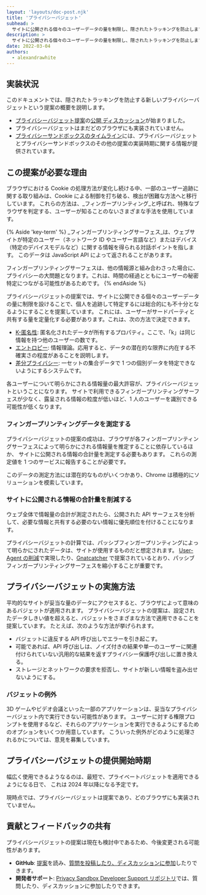 ```yaml
---
layout: 'layouts/doc-post.njk'
title: 'プライバシーバジェット'
subhead: >
  サイトに公開される個々のユーザーデータの量を制限し、隠されたトラッキングを防止します。
description: >
  サイトに公開される個々のユーザーデータの量を制限し、隠されたトラッキングを防止します。
date: 2022-03-04
authors:
  - alexandrawhite
---
```


## 実装状況

このドキュメントでは、隠されたトラッキングを防止する新しいプライバシーバジェットという提案の概要を説明します。

*  [プライバシーバジェット提案](https://github.com/bslassey/privacy-budget)の[公開 ディスカッション](https://github.com/bslassey/privacy-budget/issues)が始まりました。
*  プライバシーバジェットはまだどのブラウザにも実装されていません。
*  [プライバシーサンドボックスのタイムライン](https://privacysandbox.com/open-web/#the-privacy-sandbox-timeline)には、プライバシーバジェットとプライバシーサンドボックスのその他の提案の実装時期に関する情報が提供されています。

## この提案が必要な理由

ブラウザにおける Cookie の処理方法が変化し続ける中、一部のユーザー追跡に関する取り組みは、Cookie による制御を打ち破る、検出が困難な方法へと移行しています。 これらの方法は、_フィンガープリンティング_と呼ばれ、特殊なブラウザを判定する、ユーザーが知ることのないさまざまな手法を使用しています。

{% Aside 'key-term' %}
_フィンガープリンティングサーフェス_は、ウェブサイトが特定のユーザー（ネットワーク ID やユーザー言語など）またはデバイス（特定のデバイスモデルなど）に関する情報を得られる対話ポイントを指します。 このデータは JavaScript API によって返されることがあります。

フィンガープリンティングサーフェスは、他の情報源と組み合わさった場合に、プライバシーの大問題となります。これは、時間の経過とともにユーザーの秘密特定につながる可能性があるためです。
{% endAside %}

プライバシーバジェットの提案では、サイトに公開できる個々のユーザーデータの量に制限を設けることで、個人を追跡して特定するには総合的にも不十分となるようにすることを提案しています。 これには、ユーザーがサードパーティと共有する量を定量化する必要があります。これは、次の方法で決定できます。

*  [K-匿名性](https://en.wikipedia.org/wiki/K-anonymity): 匿名化されたデータが所有するプロパティ。ここで、「k」は同じ情報を持つ他のユーザーの数です。
*  [エントロピー](https://en.wikipedia.org/wiki/Entropy_(information_theory)): 情報理論。応用すると、データの潜在的な限界に内在する不確実さの程度があることを説明します。
*  [差分プライバシー](https://en.wikipedia.org/wiki/Differential_privacy): 一セットの集合データで 1 つの個別データを特定できないようにするシステムです。

各ユーザーについて明らかにされる情報量の最大許容が、プライバシーバジェットということになります。 サイトで利用できるフィンガープリンティングサーフェスが少なく、露呈される情報の粒度が低いほど、1 人のユーザーを識別できる可能性が低くなります。

### フィンガープリンティングデータを測定する

プライバシーバジェットの提案の成功は、ブラウザが各フィンガープリンティングサーフェスによって明らかにされる情報量を推定することに依存しているほか、  サイトに公開される情報の合計量を測定する必要もあります。 これらの測定値を 1 つのサービスに報告することが必要です。

このデータの測定方法には潜在的なものがいくつかあり、Chrome は積極的にソリューションを模索しています。

### サイトに公開される情報の合計量を削減する

ウェブ全体で情報量の合計が測定されたら、公開された API サーフェスを分析して、必要な情報と共有する必要のない情報に優先順位を付けることになります。

プライバシーバジェットの計算では、パッシブフィンガープリンティングによって明らかにされたデータは、サイトが使用するものだと想定されます。 [User-Agent の削減](/docs/privacy-sandbox/user-agent/)で実現したり、[Gnatcatcher](/docs/privacy-sandbox/gnatcatcher/) で提案されているとおり、パッシブフィンガープリンティングサーフェスを縮小することが重要です。

## プライバシーバジェットの実施方法

平均的なサイトが妥当な量のデータにアクセスすると、ブラウザによって意味のあるバジェットが適用されます。 プライバシーバジェットの提案は、設定されたデータしきい値を超えると、バジェットをさまざまな方法で適用できることを提案しています。 たとえば、次のような方法が挙げられます。

*  バジェットに違反する API 呼び出しでエラーを引き起こす。
*  可能であれば、API 呼び出しは、ノイズ付きの結果や単一のユーザーに関連付けられていない汎用的な結果を返すプライバシー保護呼び出しに置き換える。
*  ストレージとネットワークの要求を拒否し、サイトが新しい情報を盗み出せないようにする。

### バジェットの例外

3D ゲームやビデオ会議といった一部のアプリケーションは、妥当なプライバシーバジェット内で実行できない可能性があります。 ユーザーに対する権限プロンプトを使用するなど、それらのアプリケーションを実行できるようにするためのオプションをいくつか用意しています。 こういった例外がどのように処理されるかについては、意見を募集しています。

## プライバシーバジェットの提供開始時期

幅広く使用できるようなるのは、最短で、プライベートバジェットを適用できるようになる日で、 これは 2024 年以降になる予定です。

現時点では、プライバシーバジェットは提案であり、どのブラウザにも実装されていません。

## 貢献とフィードバックの共有

プライバシーバジェットの提案は現在も検討中であるため、今後変更される可能性があります。

*  **GitHub**: [提案](https://github.com/bslassey/privacy-budget)を読み、[質問を投稿したり、ディスカッションに参加](https://github.com/bslassey/privacy-budget/issues)したりできます。
*  **開発者サポート**: [Privacy Sandbox Developer Support リポジトリ](https://github.com/GoogleChromeLabs/privacy-sandbox-dev-support)では、質問したり、ディスカッションに参加したりできます。
